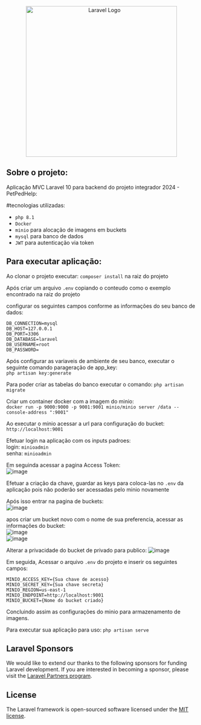 <p align="center"><a href="https://laravel.com" target="_blank"><img src="https://raw.githubusercontent.com/laravel/art/master/logo-lockup/5%20SVG/2%20CMYK/1%20Full%20Color/laravel-logolockup-cmyk-red.svg" width="400" alt="Laravel Logo"></a></p>


## Sobre o projeto:

Aplicação MVC Laravel 10 para backend do projeto integrador 2024 - PetPedHelp:

#tecnologias utilizadas:
- `php 8.1`
- `Docker`
- `minio` para alocação de imagens em buckets
- `mysql` para banco de dados
- `JWT` para autenticação via token

## Para executar aplicação:

Ao clonar o projeto executar: `composer install` na raiz do projeto

Após criar um arquivo `.env` copiando o conteudo como o exemplo encontrado na raiz do projeto

configurar os seguintes campos conforme as informações do seu banco de dados:

`DB_CONNECTION=mysql` <br>
`DB_HOST=127.0.0.1`<br>
`DB_PORT=3306`<br>
`DB_DATABASE=laravel`<br>
`DB_USERNAME=root`<br>
`DB_PASSWORD= `<br>

Após configurar as variaveis de ambiente de seu banco, executar o seguinte comando parageração de app_key: <br>
`php artisan key:generate`

Para poder criar as tabelas do banco executar o comando: `php artisan migrate`

Criar um container docker com a imagem do minio: <br>
`docker run -p 9000:9000 -p 9001:9001 minio/minio server /data --console-address ":9001"`

Ao executar o minio acessar a url para configuração do bucket: `http://localhost:9001`

Efetuar login na aplicação com os inputs padroes: <br>
login: `minioadmin` <br>
senha: `minioadmin`

Em seguinda acessar a pagina Access Token: <br>
![image](https://github.com/WatheusHenry/backendProjetoIntegrador2024-1/assets/99191406/a15d4e17-f867-40ce-84a7-da3ff71fe92b)

Efetuar a criação da chave, guardar as keys para coloca-las no `.env` da aplicação pois não poderão ser acessadas pelo minio novamente

Após isso entrar na pagina de buckets: <br>
![image](https://github.com/WatheusHenry/backendProjetoIntegrador2024-1/assets/99191406/865b427f-cdbe-4ecf-8f3b-94d8282213c6)

apos criar um bucket novo com o nome de sua preferencia, acessar as informações do bucket: <br>
![image](https://github.com/WatheusHenry/backendProjetoIntegrador2024-1/assets/99191406/9c82ec41-70af-453d-80ce-dd5fbde114ce) <br>
![image](https://github.com/WatheusHenry/backendProjetoIntegrador2024-1/assets/99191406/47281e4d-2dc1-4f97-a27a-e804452bd853) <br>

Alterar a privacidade do bucket de privado para publico:
![image](https://github.com/WatheusHenry/backendProjetoIntegrador2024-1/assets/99191406/364660e7-3067-456d-806f-8004271c465b) <br>


Em seguida, Acessar o arquivo `.env` do projeto e inserir os seguintes campos:

`MINIO_ACCESS_KEY={Sua chave de acesso}` <br>
`MINIO_SECRET_KEY={Sua chave secreta}`<br>
`MINIO_REGION=us-east-1`<br>
`MINIO_ENDPOINT=http://localhost:9001`<br>
`MINIO_BUCKET={Nome do bucket criado}`<br>

Concluindo assim as configurações do minio para armazenamento de imagens.

Para executar sua aplicação para uso: `php artisan serve`


## Laravel Sponsors

We would like to extend our thanks to the following sponsors for funding Laravel development. If you are interested in becoming a sponsor, please visit the [Laravel Partners program](https://partners.laravel.com).


## License

The Laravel framework is open-sourced software licensed under the [MIT license](https://opensource.org/licenses/MIT).
